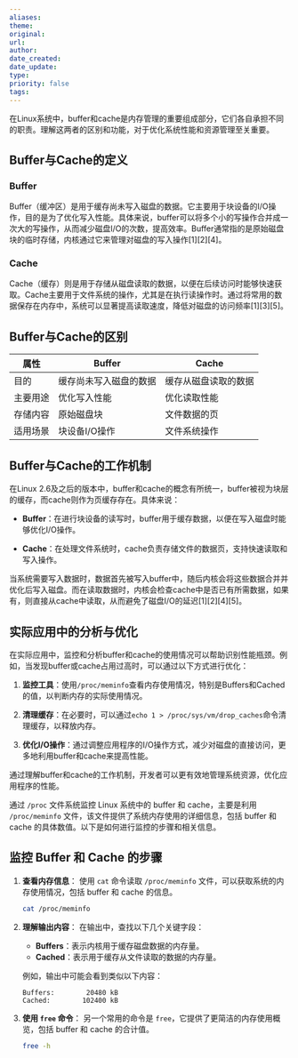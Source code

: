 ```yaml
---
aliases: 
theme: 
original: 
url: 
author: 
date_created: 
date_update: 
type: 
priority: false
tags:
---
```

在Linux系统中，buffer和cache是内存管理的重要组成部分，它们各自承担不同的职责。理解这两者的区别和功能，对于优化系统性能和资源管理至关重要。

## Buffer与Cache的定义

### Buffer

Buffer（缓冲区）是用于缓存尚未写入磁盘的数据。它主要用于块设备的I/O操作，目的是为了优化写入性能。具体来说，buffer可以将多个小的写操作合并成一次大的写操作，从而减少磁盘I/O的次数，提高效率。Buffer通常指的是原始磁盘块的临时存储，内核通过它来管理对磁盘的写入操作[1][2][4]。

### Cache

Cache（缓存）则是用于存储从磁盘读取的数据，以便在后续访问时能够快速获取。Cache主要用于文件系统的操作，尤其是在执行读操作时。通过将常用的数据保存在内存中，系统可以显著提高读取速度，降低对磁盘的访问频率[1][3][5]。

## Buffer与Cache的区别

| 属性        | Buffer                          | Cache                           |
|-------------|---------------------------------|---------------------------------|
| 目的        | 缓存尚未写入磁盘的数据          | 缓存从磁盘读取的数据            |
| 主要用途    | 优化写入性能                    | 优化读取性能                    |
| 存储内容    | 原始磁盘块                      | 文件数据的页                    |
| 适用场景    | 块设备I/O操作                  | 文件系统操作                    |

## Buffer与Cache的工作机制

在Linux 2.6及之后的版本中，buffer和cache的概念有所统一，buffer被视为块层的缓存，而cache则作为页缓存存在。具体来说：

- **Buffer**：在进行块设备的读写时，buffer用于缓存数据，以便在写入磁盘时能够优化I/O操作。
  
- **Cache**：在处理文件系统时，cache负责存储文件的数据页，支持快速读取和写入操作。

当系统需要写入数据时，数据首先被写入buffer中，随后内核会将这些数据合并并优化后写入磁盘。而在读取数据时，内核会检查cache中是否已有所需数据，如果有，则直接从cache中读取，从而避免了磁盘I/O的延迟[1][2][4][5]。

## 实际应用中的分析与优化

在实际应用中，监控和分析buffer和cache的使用情况可以帮助识别性能瓶颈。例如，当发现buffer或cache占用过高时，可以通过以下方式进行优化：

1. **监控工具**：使用`/proc/meminfo`查看内存使用情况，特别是Buffers和Cached的值，以判断内存的实际使用情况。

2. **清理缓存**：在必要时，可以通过`echo 1 > /proc/sys/vm/drop_caches`命令清理缓存，以释放内存。

3. **优化I/O操作**：通过调整应用程序的I/O操作方式，减少对磁盘的直接访问，更多地利用buffer和cache来提高性能。

通过理解buffer和cache的工作机制，开发者可以更有效地管理系统资源，优化应用程序的性能。

通过 `/proc` 文件系统监控 Linux 系统中的 buffer 和 cache，主要是利用 `/proc/meminfo` 文件，该文件提供了系统内存使用的详细信息，包括 buffer 和 cache 的具体数值。以下是如何进行监控的步骤和相关信息。

## 监控 Buffer 和 Cache 的步骤

1. **查看内存信息**：
   使用 `cat` 命令读取 `/proc/meminfo` 文件，可以获取系统的内存使用情况，包括 buffer 和 cache 的信息。

   ```bash
   cat /proc/meminfo
   ```

2. **理解输出内容**：
   在输出中，查找以下几个关键字段：

   - **Buffers**：表示内核用于缓存磁盘数据的内存量。
   - **Cached**：表示用于缓存从文件读取的数据的内存量。

   例如，输出中可能会看到类似以下内容：

   ```
   Buffers:        20480 kB
   Cached:        102400 kB
   ```

3. **使用 `free` 命令**：
   另一个常用的命令是 `free`，它提供了更简洁的内存使用概览，包括 buffer 和 cache 的合计值。

   ```bash
   free -h
   ```



